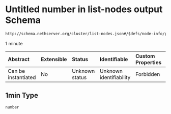 # Untitled number in list-nodes output Schema

```txt
http://schema.nethserver.org/cluster/list-nodes.json#/$defs/node-info/properties/load/properties/1min
```

1 minute

| Abstract            | Extensible | Status         | Identifiable            | Custom Properties | Additional Properties | Access Restrictions | Defined In                                                          |
| :------------------ | :--------- | :------------- | :---------------------- | :---------------- | :-------------------- | :------------------ | :------------------------------------------------------------------ |
| Can be instantiated | No         | Unknown status | Unknown identifiability | Forbidden         | Allowed               | none                | [list-nodes.json\*](cluster/list-nodes.json "open original schema") |

## 1min Type

`number`
